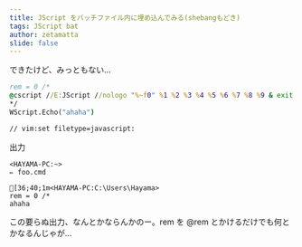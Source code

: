 ```yaml
---
title: JScript をバッチファイル内に埋め込んでみる(shebangもどき)
tags: JScript bat
author: zetamatta
slide: false
---
```

できたけど、みっともない…

```javascript:foo.cmd
rem = 0 /* 
@cscript //E:JScript //nologo "%~f0" %1 %2 %3 %4 %5 %6 %7 %8 %9 & exit /b
*/
WScript.Echo("ahaha")

// vim:set filetype=javascript:
```

出力

```
<HAYAMA-PC:~>
✏ foo.cmd

[36;40;1m<HAYAMA-PC:C:\Users\Hayama>
rem = 0 /*
ahaha
```

この要らぬ出力、なんとかならんかのー。rem を @rem とかけるだけでも何とかなるんじゃが…

